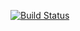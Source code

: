 [![Build Status](https://travis-ci.org/Napwob/CuOS.svg?branch=main)](https://travis-ci.org/github/Napwob/CuOS)
